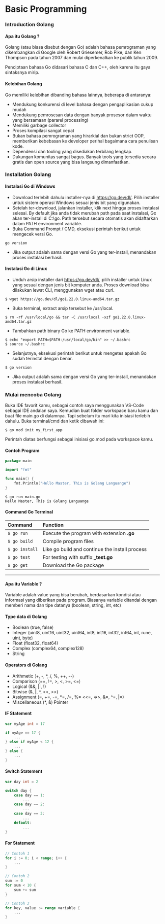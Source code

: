 # Basic Programming

### Introduction Golang

#### Apa itu Golang ?

Golang (atau biasa disebut dengan Go) adalah bahasa pemrograman yang dikembangkan di Google oleh Robert Griesemer, Rob Pike, dan Ken Thompson pada tahun 2007 dan mulai diperkenalkan ke publik tahun 2009.

Penciptaan bahasa Go didasari bahasa C dan C++, oleh karena itu gaya sintaksnya mirip.

#### Kelebihan Golang
Go memiliki kelebihan dibanding bahasa lainnya, beberapa di antaranya:
- Mendukung konkurensi di level bahasa dengan pengaplikasian cukup mudah
- Mendukung pemrosesan data dengan banyak prosesor dalam waktu yang bersamaan (pararel processing)
- Memiliki garbage collector
- Proses kompilasi sangat cepat
- Bukan bahasa pemrograman yang hirarkial dan bukan strict OOP, memberikan kebebasan ke developer perihal bagaimana cara penulisan kode.
- Dependensi dan tooling yang disediakan terbilang lengkap.
- Dukungan komunitas sangat bagus. Banyak tools yang tersedia secara gratis dan open source yang bisa langsung dimanfaatkan.

### Installation Golang

#### Instalasi Go di Windows

- Download terlebih dahulu installer-nya di https://go.dev/dl/. Pilih installer untuk sistem operasi Windows sesuai jenis bit yang digunakan.
- Setelah ter-download, jalankan installer, klik next hingga proses instalasi selesai. By default jika anda tidak merubah path pada saat instalasi, Go akan ter-install di C:\go. Path tersebut secara otomatis akan didaftarkan dalam PATH environment variable.
- Buka Command Prompt / CMD, eksekusi perintah berikut untuk mengecek versi Go.
```
go version
```
- Jika output adalah sama dengan versi Go yang ter-install, menandakan proses instalasi berhasil.

#### Instalasi Go di Linux

- Unduh arsip installer dari https://go.dev/dl/, pilih installer untuk Linux yang sesuai dengan jenis bit komputer anda. Proses download bisa dilakukan lewat CLI, menggunakan wget atau curl.
```
$ wget https://go.dev/dl/go1.22.0.linux-amd64.tar.gz
```
- Buka terminal, extract arsip tersebut ke /usr/local.
```
$ rm -rf /usr/local/go && tar -C /usr/local -xzf go1.22.0.linux-amd64.tar.gz
```
- Tambahkan path binary Go ke PATH environment variable.
```
$ echo "export PATH=$PATH:/usr/local/go/bin" >> ~/.bashrc
$ source ~/.bashrc
```
- Selanjutnya, eksekusi perintah berikut untuk mengetes apakah Go sudah terinstal dengan benar.
```
$ go version
```
- Jika output adalah sama dengan versi Go yang ter-install, menandakan proses instalasi berhasil.

### Mulai mencoba Golang 

Buka IDE favorit kamu, sebagai contoh saya menggunakan VS-Code sebagai IDE andalan saya. Kemudian buat folder workspace baru kamu dan buat file main.go di dalamnya. Tapi sebelum itu mari kita inisiasi terlebih dahulu. Buka terminal/cmd dan ketik dibawah ini: 

```
$ go mod init my_first_app
```

Perintah diatas berfungsi sebagai inisiasi go.mod pada workspace kamu.

#### Contoh Program
```go
package main

import "fmt"

func main() {
    fmt.Println("Hello Master, This is Golang Languange")
}
```

```
$ go run main.go
Hello Master, This is Golang Languange
```

#### Command Go Terminal
| Command    | Function                                      |
| :--------- | :-------------------------------------------  |
| `$ go run` | Execute the program with extension **.go**    |
| `$ go build` | Compile program files |
| `$ go install` | Like go build and continue the install process |
| `$ go test` | For testing with suffix **_test.go** |
| `$ go get` | Download the Go package |

----

#### Apa itu Variable ?
Variable adalah value yang bisa berubah, berdasarkan kondisi atau informasi yang diberikan pada program. Biasanya variable ditandai dengan memberi nama dan tipe datanya (boolean, string, int, etc)

#### Type data di Golang

- Boolean (true, false)
- Integer (uint8, uint16, uint32, uint64, int8, int16, int32, int64, int, rune, uint, byte)
- Float (float32, float64)
- Complex (complex64, complex128)
- String 

#### Operators di Golang
- Arithmetic (+, -, *, /, %, ++, --)
- Comparison (==, !=, >, <, >=, <=)
- Logical (&&, ||, !)
- Bitwise (&, |, ^, <<, >>)
- Assignment (=, +=, -=, *=, /=, %= <<=, =>>, &=, ^=, |=)
- Miscellaneous (*, &) Pointer

#### IF Statement

```go
var myAge int = 17

if myAge == 17 {
    ...
} else if myAge < 12 {
    ...
} else {
    ...
}
```

#### Switch Statement

```go
var day int = 2

switch day {
    case day == 1:
        ...
    case day == 2:
        ...
    case day == 3:
        ...
    default:
        ...
} 
```

#### For Statement
```go
// Contoh 1
for i := 0; i < range; i++ {
    ...
}

// Contoh 2
sum := 0
for sum < 10 {
    sum += sum
}

// Contoh 3
for key, value := range variable {
    ...
}
```

